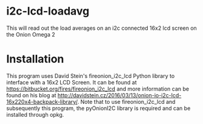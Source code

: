 # i2c-lcd-loadavg
This will read out the load averages on an i2c connected 16x2 lcd screen on the Onion Omega 2

# Installation
This program uses David Stein's fireonion_i2c_lcd Python library to interface with a 16x2 LCD Screen.
It can be found at https://bitbucket.org/fires/fireonion_i2c_lcd and more information can be found on
his blog at http://davidstein.cz/2016/03/13/onion-io-i2c-lcd-16x220x4-backpack-library/. Note that to use fireonion_i2c_lcd and subsequently
this program, the pyOnionI2C library is required and can be installed through opkg.
